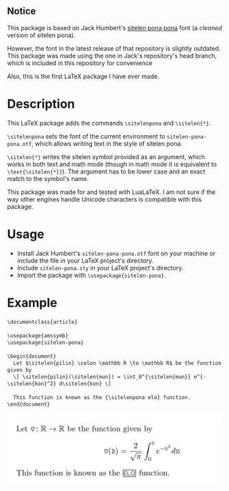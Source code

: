 ## Notice
This package is based on Jack Humbert's [sitelen pona pona](https://github.com/jackhumbert/sitelen-pona-pona) font (a _cleaned_ version of sitelen pona).

However, the font in the latest release of that repository is slightly outdated. This package was made using the one in Jack's repository's head branch, which is included in this repository for convenience

Also, this is the first LaTeX package I have ever made.

# Description
This LaTeX package adds the commands `\sitelenpona` and `\sitelen{*}`.

`\sitelenpona` sets the font of the current environment to `sitelen-pona-pona.otf`, which allows writing text in the style of sitelen pona.

`\sitelen{*}` writes the sitelen symbol provided as an argument, which works in both text and math mode (though in math mode it is equivalent to `\text{\sitelen{*}}`). The argument has to be lower case and an exact match to the symbol's name.

This package was made for and tested with LuaLaTeX. I am not sure if the way other engines handle Unicode characters is compatible with this package.

# Usage
* Install Jack Humbert's `sitelen-pona-pona.otf` font on your machine or include the file in your LaTeX project's directory.
* Include `sitelen-pona.sty` in your LaTeX project's directory.
* Import the package with `\usepackage{sitelen-pona}`.

# Example

```
\documentclass{article}

\usepackage{amssymb}
\usepackage{sitelen-pona}

\begin{document}
  Let $\sitelen{pilin} \colon \mathbb R \to \mathbb R$ be the function given by
  \[ \sitelen{pilin}(\sitelen{mun}) = \int_0^{\sitelen{mun}} e^{-\sitelen{kon}^2} d\sitelen{kon} \]

  This function is known as the {\sitelenpona elo} function.
\end{document}
```

![compiled latex file showing the definition of the error function](https://github.com/dino6/lualatex-sitelen-pona/blob/main/example/example.png)

